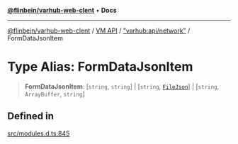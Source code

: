 [**@flinbein/varhub-web-clent**](../../../../README.md) • **Docs**

***

[@flinbein/varhub-web-clent](../../../../README.md) / [VM API](../../../README.md) / ["varhub:api/network"](../README.md) / FormDataJsonItem

# Type Alias: FormDataJsonItem

> **FormDataJsonItem**: [`string`, `string`] \| [`string`, [`FileJson`](../interfaces/FileJson.md)] \| [`string`, `ArrayBuffer`, `string`]

## Defined in

[src/modules.d.ts:845](https://github.com/flinbein/varhub-web-client/blob/abccc7889bafc435c87bb6b71784735c5faeff42/src/modules.d.ts#L845)
